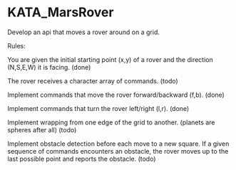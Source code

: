 # KATA_MarsRover

Develop an api that moves a rover around on a grid.

Rules:

You are given the initial starting point (x,y) of a rover and the direction (N,S,E,W) it is facing. (done)

The rover receives a character array of commands. (todo)

Implement commands that move the rover forward/backward (f,b). (done)

Implement commands that turn the rover left/right (l,r). (done)

Implement wrapping from one edge of the grid to another. (planets are spheres after all) (todo)

Implement obstacle detection before each move to a new square. If a given sequence of commands encounters an obstacle, the rover moves up to the last possible point and reports the obstacle. (todo)
